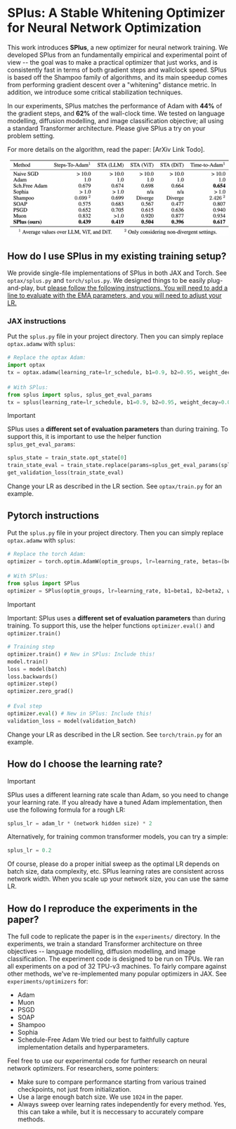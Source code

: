 # SPlus: A Stable Whitening Optimizer for Neural Network Optimization

This work introduces **SPlus**, a new optimizer for neural network training. We developed SPlus from an fundamentally empirical and experimental point of view -- the goal was to make a practical optimizer that just works, and is consistently fast in terms of both gradient steps and wallclock speed. SPlus is based off the Shampoo family of algorithms, and its main speedup comes from performing gradient descent over a "whitening" distance metric. In addition, we introduce some critical stabilization techniques.

In our experiments, SPlus matches the performance of Adam with **44%** of the gradient steps, and **62%** of the wall-clock time. We tested on language modelling, diffusion modelling, and image classification objective; all using a standard Transformer architecture. Please give SPlus a try on your problem setting.

For more details on the algorithm, read the paper: [ArXiv Link Todo].

![mainfig](fig.png)

## How do I use SPlus in my existing training setup?
We provide single-file implementations of SPlus in both JAX and Torch. See `optax/splus.py` and `torch/splus.py`. We designed things to be easily plug-and-play, but <ins>please follow the following instructions. You will need to add a line to evaluate with the EMA parameters, and you will need to adjust your LR.<ins>

### JAX instructions

Put the `splus.py` file in your project directory. Then you can simply replace `optax.adamw` with `splus`:
```python
# Replace the optax Adam:
import optax
tx = optax.adamw(learning_rate=lr_schedule, b1=0.9, b2=0.95, weight_decay=0.001, mask=weight_decay_mask)

# With SPlus:
from splus import splus, splus_get_eval_params
tx = splus(learning_rate=lr_schedule, b1=0.9, b2=0.95, weight_decay=0.001, mask=weight_decay_mask)
```
> [!IMPORTANT] 
> SPlus uses a **different set of evaluation parameters** than during training. To support this, it is important to use the helper function `splus_get_eval_params`:
```python
splus_state = train_state.opt_state[0]
train_state_eval = train_state.replace(params=splus_get_eval_params(splus_state))
get_validation_loss(train_state_eval)
```
Change your LR as described in the LR section. See `optax/train.py` for an example. 

## Pytorch instructions

Put the `splus.py` file in your project directory. Then you can simply replace `optax.adamw` with `splus`:
```python
# Replace the torch Adam:
optimizer = torch.optim.AdamW(optim_groups, lr=learning_rate, betas=(beta1, beta2), weight_decay=weight_decay)

# With SPlus:
from splus import SPlus
optimizer = SPlus(optim_groups, lr=learning_rate, b1=beta1, b2=beta2, weight_decay=weight_decay)
```
> [!IMPORTANT] 
> Important: SPlus uses a **different set of evaluation parameters** than during training. To support this, use the helper functions `optimizer.eval()` and `optimizer.train()`
```python
# Training step
optimizer.train() # New in SPlus: Include this!
model.train()
loss = model(batch)
loss.backwards()
optimizer.step()
optimizer.zero_grad()

# Eval step
optimizer.eval() # New in SPlus: Include this!
validation_loss = model(validation_batch)
```
Change your LR as described in the LR section. See `torch/train.py` for an example.

## How do I choose the learning rate?
> [!IMPORTANT] 
> SPlus uses a different learning rate scale than Adam, so you need to change your learning rate.
If you already have a tuned Adam implementation, then use the following formula for a rough LR:
```python
splus_lr = adam_lr * (network hidden size) * 2
```
Alternatively, for training common transformer models, you can try a simple:
```python 
splus_lr = 0.2
```
Of course, please do a proper initial sweep as the optimal LR depends on batch size, data complexity, etc.
SPlus learning rates are consistent across network width. When you scale up your network size, you can use the same LR.


## How do I reproduce the experiments in the paper?
The full code to replicate the paper is in the `experiments/` directory.  In the experiments, we train a standard Transformer architecture on three objectives -- language modelling, diffusion modelling, and image classification.
The experiment code is designed to be run on TPUs. We ran all experiments on a pod of 32 TPU-v3 machines.
To fairly compare against other methods, we've re-implemented many popular optimizers in JAX. See `experiments/optimizers` for:
- Adam
- Muon
- PSGD
- SOAP
- Shampoo
- Sophia
- Schedule-Free Adam
We tried our best to faithfully capture implementation details and hyperparameters. 

Feel free to use our experimental code for further research on neural network optimizers. For researchers, some pointers:
- Make sure to compare performance starting from various trained checkpoints, not just from initialization.
- Use a large enough batch size. We use `1024` in the paper.
- Always sweep over learning rates independently for every method. Yes, this can take a while, but it is neccessary to accurately compare methods.
